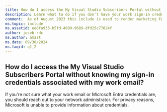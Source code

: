```yaml
---
title: How do I access the My Visual Studio Subscribers Portal without knowing my sign-in credentials associated with my work email?
description: Learn what to do if you don't have your work sign-in credentials.  
comment:  As of August 2023 this include is used to render marketing FAQ content for VS Subscriptions in the following portals - VSCom, Manage, and My portals. It was not used for learn.microsoft.com content at that time.  SMEs are Evan Windom and Larissa Crawford of Red Door Collaborative and Sharvari Dighe.
ms.topic: include
ms.assetid: ee8fa933-b5fd-4099-9689-dfd25c77624f
author: joseb-rdc
ms.author: amast
ms.date: 09/30/2024
ms.faqid: q1_2
---
```


## How do I access the My Visual Studio Subscribers Portal without knowing my sign-in credentials associated with my work email?

If you're not sure what your work email or Microsoft Entra credentials are, you should reach out to your network administrator. For privacy reasons, Microsoft is unable to provide information about credentials.  
